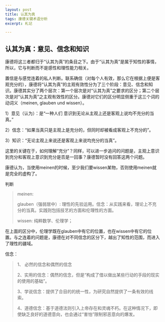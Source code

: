 ```yaml
---
layout: post
title: 认其为真
tags: 康德关键术语分析
excerpt: 札记

---
```




## 认其为真：意见、信念和知识



康德将这三者都归于“认其为真”的条目之下。由于“认其为真”是属于知性的事情，所以，它与判断而不是感性和理性能力相关。

置信是与感觉连着的私人判断。联系确信（对每个人有效，那么它在根据上便是客观充分的），康德将“认其为真”的主观有效性分为了三个阶段：意见、信念和知识。康德其实分了两个层次：第一个层次是对“认其为真”之要求的区分；第二个层次是对“认其为真”之主观有效性的区分。康德对它们的区分明显侧重于这三个词的动词义（meinen, glauben und wissen）。

1）意见（认为）：是“一种人们 意识到无论从主观上还是客观上说均不充分的当真。”

2）信念：“如果当真只是主观上是充分的，但同时却被看成客观上不充分的”。

3）知识：“无论主观上来说还是客观上来说均充分的当真”。

这里的关键在于，如何理解“充分”？同样，可以进一步追问的问题是，主观上意识到充分和客观上意识到充分是否是一回事？康德暂时没有回答这两个问题。

康德认为，当使用meinen的时候，至少我们要wissen某物，否则使用meinen就是完全的虚构了。

判断 

> meinen: 
>
> glauben（强弱居中）: 理性的先验运用。信念：从实践来看，理论上不充分的当真。实践则包括技艺的方面和伦理性的方面。
>
> wissen: 纯粹数学、伦理学；

在上面的区分中，伦理学既在glauben中有它的位置，也在wissen中有它的位置。与之连着的问题是，康德在对不同信念的区分下，越出了知性的范围，而进入了理性的疆域。

信念：

> 1、 必然的信念和偶然的信念
>
> 2、实用的信念：偶然的信念，但是“构成了借以做出某些行动的手段的现实的使用的基础”。
>
> 3、学说信念：提供了合目的的统一性，为研究自然提供了一条有效的线索。
>
> 4、道德信念：基于道德法则引入上帝存在和灵魂不朽。在这种情况下，即使缺乏良好的道德意向，也会通过“害怕”限制邪恶意向的爆发。

